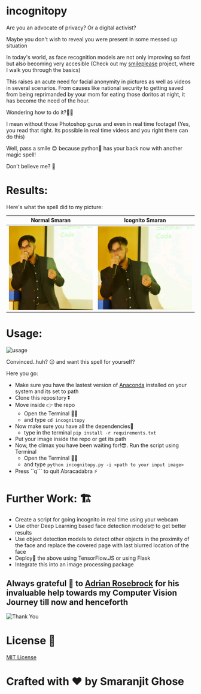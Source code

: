# incognitopy

Are you an advocate of privacy? Or a digital activist?



Maybe you don't wish to reveal you were present in some messed up situation



In today's world, as face recognition models are not only improving so fast but also becoming very accesible 
(Check out my [smileplease](https://github.com/smaranjitghose/smileplease) project, where I walk you through the basics)


This raises an acute need for facial anonymity in pictures as well as videos in several scenarios. From causes like national security to getting saved from being reprimanded by your mom for eating those doritos at night, it has become the need of the hour. 


Wondering how to do it?🤔🤔 


I mean without those Photoshop gurus and even in real time footage! (Yes, you read that right. Its possible in real time videos and you right there can do this)

Well, pass a smile 😊 because python🐍 has your back now with another magic spell!

Don't believe me? 🤨

# Results:

Here's what the spell did to my picture:

|Normal Smaran|Icognito Smaran|
|-----|-----|
|![Normal Smaran](https://github.com/smaranjitghose/incognitopy/blob/master/assets/input_images/smarno.png)|![Icognito Smaran](https://github.com/smaranjitghose/incognitopy/blob/master/assets/ouput_images/anonymized_smarno.png)

# Usage:

![usage](https://media.giphy.com/media/H2SiDhuGVJRWU/giphy.gif)

Convinced..huh? 😉 and want this spell for yourself?

Here you go:

- Make sure you have the lastest version of [Anaconda](https://www.anaconda.com/distribution/) installed on your system and its set to path
- Clone this repository ⏬
- Move inside 👉 the repo 
    - Open the Terminal 👩‍💻
    - and type ```cd incognitopy```
- Now make sure you have all the dependencies🧱 
  - type in the terminal
      ```pip install -r requirements.txt```
- Put your image inside the repo or get its path
- Now, the climax you have been waiting for!😎. Run the script using Terminal 
    - Open the Terminal 👩‍💻
    - and type ```python incognitopy.py -i <path to your input image>``` 
- Press ``q``` to quit
Abracadabra ⚡

# Further Work: 🏗
- Create a script for going incognito in real time using your webcam 
- Use other Deep Learning based face detection models🤓 to get better results
- Use object detection models to detect other objects in the proximity of the face and replace the covered page with last blurred location of the face
- Deploy🚢 the above using TensorFlow.JS or using Flask
- Integrate this into an image processing package 

## Always grateful 🙏 to [Adrian Rosebrock](https://www.pyimagesearch.com/author/adrian/) for his invaluable help towards my Computer Vision Journey till now and henceforth

![Thank You](https://media.giphy.com/media/AeWoyE3ZT90YM/giphy.gif)

# License 📜

[MIT License](https://github.com/smaranjitghose/IncognitoPy/blob/master/LICENSE)

# **Crafted with ❤ by Smaranjit Ghose**
